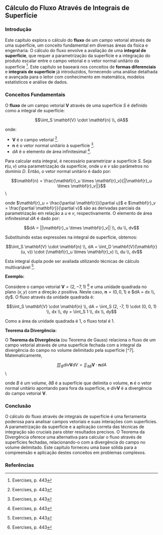 ## Cálculo do Fluxo Através de Integrais de Superfície

### Introdução
Este capítulo explora o cálculo do **fluxo** de um campo vetorial através de uma superfície, um conceito fundamental em diversas áreas da física e engenharia. O cálculo do fluxo envolve a avaliação de uma **integral de superfície**, que requer a parametrização da superfície e a integração do produto escalar entre o campo vetorial e o vetor normal unitário da superfície [^1]. Este capítulo se baseará nos conceitos de **formas diferenciais** e **integrais de superfície** já introduzidos, fornecendo uma análise detalhada e avançada para o leitor com conhecimento em matemática, modelos estatísticos e análise de dados.

### Conceitos Fundamentais

O **fluxo** de um campo vetorial $\mathbf{V}$ através de uma superfície $S$ é definido como a integral de superfície:

$$\iint_S \mathbf{V} \cdot \mathbf{n} \\, dA$$

onde:
*   $\mathbf{V}$ é o campo vetorial [^1].
*   $\mathbf{n}$ é o vetor normal unitário à superfície [^1].
*   $dA$ é o elemento de área infinitesimal [^1].

Para calcular esta integral, é necessário parametrizar a superfície $S$. Seja $\mathbf{r}(u, v)$ uma parametrização da superfície, onde $u$ e $v$ são parâmetros no domínio $D$. Então, o vetor normal unitário é dado por:

$$\mathbf{n} = \frac{\mathbf{r}_u \times \mathbf{r}_v}{||\mathbf{r}_u \times \mathbf{r}_v||}$$\

onde $\mathbf{r}_u = \frac{\partial \mathbf{r}}{\partial u}$ e $\mathbf{r}_v = \frac{\partial \mathbf{r}}{\partial v}$ são as derivadas parciais da parametrização em relação a $u$ e $v$, respectivamente. O elemento de área infinitesimal $dA$ é dado por:

$$dA = ||\mathbf{r}_u \times \mathbf{r}_v|| \\, du \\, dv$$

Substituindo estas expressões na integral de superfície, obtemos:

$$\iint_S \mathbf{V} \cdot \mathbf{n} \\, dA = \iint_D \mathbf{V}(\mathbf{r}(u, v)) \cdot (\mathbf{r}_u \times \mathbf{r}_v) \\, du \\, dv$$

Esta integral dupla pode ser avaliada utilizando técnicas de cálculo multivariável [^1].

**Exemplo:**

Considere o campo vetorial $\mathbf{V} = (2, -7, 1)$ [^1] e uma unidade quadrada no plano $(x, y)$ com a direção $z$ positiva. Neste caso, $\mathbf{n} = (0, 0, 1)$ e $dA = dx \\, dy$. O fluxo através da unidade quadrada é:

$$\iint_S \mathbf{V} \cdot \mathbf{n} \\, dA = \iint_S (2, -7, 1) \cdot (0, 0, 1) \\, dx \\, dy = \iint_S 1 \\, dx \\, dy$$

Como a área da unidade quadrada é 1, o fluxo total é 1.

**Teorema da Divergência:**

O **Teorema da Divergência** (ou Teorema de Gauss) relaciona o fluxo de um campo vetorial através de uma superfície fechada com a integral da divergência do campo no volume delimitado pela superfície [^7]. Matematicamente,

$$\iiint_B div \mathbf{V} dV = \iint_{\partial B} \mathbf{V} \cdot \mathbf{n} dA $$\

onde $B$ é um volume, $\partial B$ é a superfície que delimita o volume, $\mathbf{n}$ é o vetor normal unitário apontando para fora da superfície, e $div \mathbf{V}$ é a divergência do campo vetorial $\mathbf{V}$.

### Conclusão
O cálculo do fluxo através de integrais de superfície é uma ferramenta poderosa para analisar campos vetoriais e suas interações com superfícies. A parametrização da superfície e a aplicação correta das técnicas de integração são cruciais para obter resultados precisos. O Teorema da Divergência oferece uma alternativa para calcular o fluxo através de superfícies fechadas, relacionando-o com a divergência do campo no volume delimitado. Este capítulo forneceu uma base sólida para a compreensão e aplicação destes conceitos em problemas complexos.

### Referências
[^1]: Exercises, p. 443
<!-- END -->